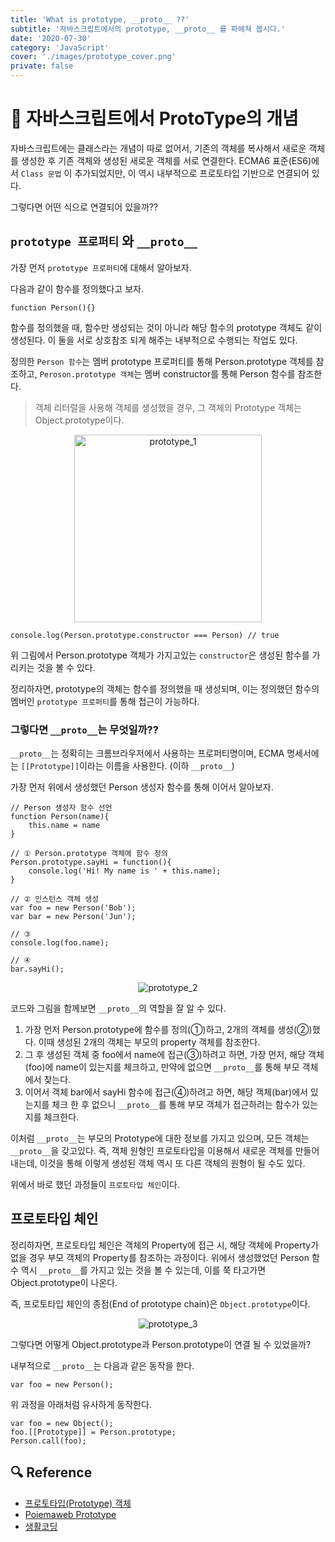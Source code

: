 ```yaml
---
title: 'What is prototype, __proto__ ??'
subtitle: '자바스크립트에서의 prototype, __proto__ 를 파헤쳐 봅시다.'
date: '2020-07-30'
category: 'JavaScript'
cover: './images/prototype_cover.png'
private: false
---
```


# 🍪 자바스크립트에서 ProtoType의 개념

자바스크립트에는 클래스라는 개념이 따로 없어서, 기존의 객체를 복사해서 새로운 객체를 생성한 후 기존 객체와 생성된 새로운 객체를 서로 연결한다. ECMA6 표준(ES6)에서 `Class 문법` 이 추가되었지만, 이 역시 내부적으로 프로토타입 기반으로 연결되어 있다.

그렇다면 어떤 식으로 연결되어 있을까??

## `prototype 프로퍼티` 와 `__proto__`

가장 먼저 `prototype 프로퍼티`에 대해서 알아보자.

다음과 같이 함수를 정의했다고 보자.

```
function Person(){}
```

함수를 정의했을 때, 함수만 생성되는 것이 아니라 해당 함수의 prototype 객체도 같이 생성된다. 이 둘을 서로 상호참조 되게 해주는 내부적으로 수행되는 작업도 있다.

정의한 `Person 함수`는 멤버 prototype 프로퍼티를 통해 Person.prototype 객체를 참조하고, `Peroson.prototype 객체`는 멤버 constructor를 통해 Person 함수를 참조한다.

> 객체 리터럴을 사용해 객체를 생성했을 경우, 그 객체의 Prototype 객체는 Object.prototype이다.

<center><img src="./images/prototype_1.png" alt="prototype_1" height="300px"/></center>

```
console.log(Person.prototype.constructor === Person) // true
```

위 그림에서 Person.prototype 객체가 가지고있는 `constructor`은 생성된 함수를 가리키는 것을 볼 수 있다.

정리하자면, prototype의 객체는 함수를 정의했을 때 생성되며, 이는 정의했던 함수의 멤버인 `prototype 프로퍼티`를 통해 접근이 가능하다.

### 그렇다면 `__proto__`는 무엇일까??

`__proto__`는 정확히는 크롬브라우저에서 사용하는 프로퍼티명이며, ECMA 명세서에는 `[[Prototype]]`이라는 이름을 사용한다. (이하 `__proto__`)

가장 먼저 위에서 생성했던 Person 생성자 함수를 통해 이어서 알아보자.

```
// Person 생성자 함수 선언
function Person(name){
    this.name = name
}

// ① Person.prototype 객체에 함수 정의
Person.prototype.sayHi = function(){
    console.log('Hi! My name is ' + this.name);
}

// ② 인스턴스 객체 생성
var foo = new Person('Bob');
var bar = new Person('Jun');

// ③
console.log(foo.name);

// ④
bar.sayHi();
```

<center><img src="./images/prototype_2.png" alt="prototype_2" /></center>

코드와 그림을 함께보면 `__proto__`의 역할을 잘 알 수 있다.

1. 가장 먼저 Person.prototype에 함수를 정의(①)하고, 2개의 객체를 생성(②)했다. 이때 생성된 2개의 객체는 부모의 property 객체를 참조한다.
2. 그 후 생성된 객체 중 foo에서 name에 접근(③)하려고 하면, 가장 먼저, 해당 객체(foo)에 name이 있는지를 체크하고, 만약에 없으면 `__proto__`를 통해 부모 객체에서 찾는다.
3. 이어서 객체 bar에서 sayHi 함수에 접근(④)하려고 하면, 해당 객체(bar)에서 있는지를 체크 한 후 없으니 `__proto__`를 통해 부모 객체가 접근하려는 함수가 있는지를 체크한다.

이처럼 `__proto__`는 부모의 Prototype에 대한 정보를 가지고 있으며, 모든 객체는 `__proto__`을 갖고있다. 즉, 객체 원형인 프로토타입을 이용해서 새로운 객체를 만들어내는데, 이것을 통해 이렇게 생성된 객체 역시 또 다른 객체의 원형이 될 수도 있다.

위에서 바로 했던 과정들이 `프로토타입 체인`이다.

## 프로토타입 체인

정리하자면, 프로토타입 체인은 객체의 Property에 접근 시, 해당 객체에 Property가 없을 경우 부모 객체의 Property를 참조하는 과정이다. 위에서 생성했었던 Person 함수 역시 `__proto__`를 가지고 있는 것을 볼 수 있는데, 이를 쭉 타고가면 Object.prototype이 나온다.

즉, 프로토타입 체인의 종점(End of prototype chain)은 `Object.prototype`이다.

<center><img src="./images/prototype_3.png" alt="prototype_3" /></center>

그렇다면 어떻게 Object.prototype과 Person.prototype이 연결 될 수 있었을까?

내부적으로 `__proto__`는 다음과 같은 동작을 한다.

```
var foo = new Person();
```

위 과정을 아래처럼 유사하게 동작한다.

```
var foo = new Object();
foo.[[Prototype]] = Person.prototype;
Person.call(foo);
```

## 🔍 Reference

- [프로토타입(Prototype) 객체](https://poiemaweb.com/js-prototype)
- [Poiemaweb Prototype](https://victorydntmd.tistory.com/52)
- [생활코딩](https://opentutorials.org/module/4047/24629)
